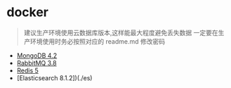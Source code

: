 # docker

> 建议生产环境使用云数据库版本,这样能最大程度避免丢失数据
> 一定要在生产环境使用时务必按照对应的 readme.md 修改密码

- [MongoDB 4.2](./mongo42)
- [RabbitMQ 3.8](./rabbitmq38)
- [Redis 5](./redis5)
- [Elasticsearch 8.1.2])(./es)